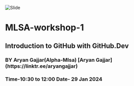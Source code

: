 ![Slide](https://github.com/gajjararyan/MLSA-workshop-1/assets/102947440/da8a9326-119a-4e51-910d-e6e50d2d7d25)

# MLSA-workshop-1  
 <h2> Introduction to GitHub with GitHub.Dev</h2> 
<h3> BY Aryan Gajjar(Alpha-Mlsa) [Aryan Gajjar](https://linktr.ee/aryangajjar) </h3>
<h3> Time-10:30 to 12:00 Date- 29 Jan 2024 </h3>
